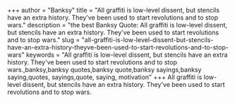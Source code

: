 +++
author = "Banksy"
title = "All graffiti is low-level dissent, but stencils have an extra history. They've been used to start revolutions and to stop wars."
description = "the best Banksy Quote: All graffiti is low-level dissent, but stencils have an extra history. They've been used to start revolutions and to stop wars."
slug = "all-graffiti-is-low-level-dissent-but-stencils-have-an-extra-history-theyve-been-used-to-start-revolutions-and-to-stop-wars"
keywords = "All graffiti is low-level dissent, but stencils have an extra history. They've been used to start revolutions and to stop wars.,banksy,banksy quotes,banksy quote,banksy sayings,banksy saying,quotes, sayings,quote, saying, motivation"
+++
All graffiti is low-level dissent, but stencils have an extra history. They've been used to start revolutions and to stop wars.

